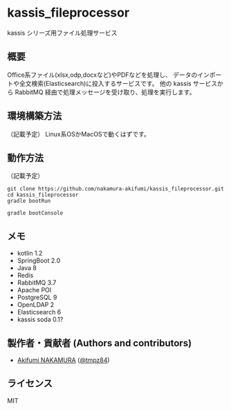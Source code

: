 # kassis_fileprocessor
kassis シリーズ用ファイル処理サービス

## 概要

Office系ファイル(xlsx,odp,docxなど)やPDFなどを処理し、
データのインポートや全文検索(Elasticsearch)に投入するサービスです。
他の kassis サービスから RabbitMQ 経由で処理メッセージを受け取り、処理を実行します。

## 環境構築方法

（記載予定）
Linux系OSかMacOSで動くはずです。

## 動作方法

（記載予定）
```
git clone https://github.com/nakamura-akifumi/kassis_fileprocessor.git
cd kassis_fileprocessor
gradle bootRun

gradle bootConsole
```

## メモ

- kotlin 1.2
- SpringBoot 2.0
- Java 8
- Redis
- RabbitMQ 3.7
- Apache POI
- PostgreSQL 9
- OpenLDAP 2
- Elasticsearch 6
- kassis soda 0.1?

##  製作者・貢献者 (Authors and contributors)
- [Akifumi NAKAMURA](https://github.com/nakamura-akifumi) ([@tmpz84](https://twitter.com/tmpz84))

## ライセンス

MIT
